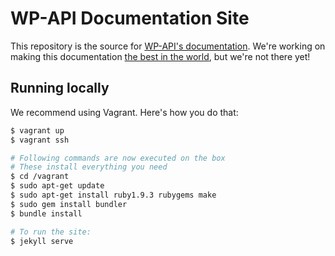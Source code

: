 # WP-API Documentation Site
This repository is the source for
[WP-API's documentation](http://wp-api.github.io). We're working on making this
documentation [the best in the world][gh-1], but we're not there yet!

[gh-1]: https://github.com/WP-API/WP-API.github.io/issues/1

## Running locally

We recommend using Vagrant. Here's how you do that:

```bash
$ vagrant up
$ vagrant ssh

# Following commands are now executed on the box
# These install everything you need
$ cd /vagrant
$ sudo apt-get update
$ sudo apt-get install ruby1.9.3 rubygems make
$ sudo gem install bundler
$ bundle install

# To run the site:
$ jekyll serve
```

